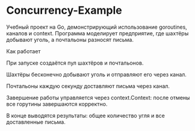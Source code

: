 # Concurrency-Example

Учебный проект на Go, демонстрирующий использование goroutines, каналов и context.
Программа моделирует предприятие, где шахтёры добывают уголь, а почтальоны разносят письма.

Как работает

При запуске создаётся пул шахтёров и почтальонов.

Шахтёры бесконечно добывают уголь и отправляют его через канал.

Почтальоны каждую секунду доставляют письма через канал.

Завершение работы управляется через context.Context: после отмены все горутины завершаются корректно.

В конце выводятся результаты: общее количество угля и все доставленные письма.
